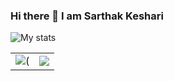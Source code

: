 ### Hi there 👋 I am Sarthak Keshari


![My stats](https://github-readme-stats.vercel.app/api?username=SarthakKeshari)

<table><tr><td><img src="https://github-readme-stats.vercel.app/api/top-langs/?username=SarthakKeshari&layout=compact)"/>(</td><td><img src="https://github-readme-streak-stats.herokuapp.com/?user=SarthakKeshari"/></td></tr></table>
<!--
**SarthakKeshari/SarthakKeshari** is a ✨ _special_ ✨ repository because its `README.md` (this file) appears on your GitHub profile.

Here are some ideas to get you started:

- 🔭 I’m currently working on ...
- 🌱 I’m currently learning ...
- 👯 I’m looking to collaborate on ...
- 🤔 I’m looking for help with ...
- 💬 Ask me about ...
- 📫 How to reach me: ...
- 😄 Pronouns: ...
- ⚡ Fun fact: ...
-->
